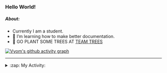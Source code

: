 ### Hello World!

##### About:
- Currently I am a student.
- 🌱 I’m learning how to make better documentation.
- 🌱 GO PLANT SOME TREES AT [TEAM TREES](https://teamtrees.org/)

[![Vyom's github activity graph](https://activity-graph.herokuapp.com/graph?username=Vyvy-vi)](https://github.com/ashutosh00710/github-readme-activity-graph)

---
<details>
  <summary>:zap: My Activity:</summary>
  
<!--START_SECTION:waka-->
![Code Time](http://img.shields.io/badge/Code%20Time-834%20hrs%2025%20mins-blue)

**I'm a Night 🦉** 

```text
🌞 Morning    77 commits     ██░░░░░░░░░░░░░░░░░░░░░░░   8.01% 
🌆 Daytime    279 commits    ███████░░░░░░░░░░░░░░░░░░   29.03% 
🌃 Evening    309 commits    ████████░░░░░░░░░░░░░░░░░   32.15% 
🌙 Night      296 commits    ███████░░░░░░░░░░░░░░░░░░   30.8%

```
📅 **I'm Most Productive on Sunday** 

```text
Monday       108 commits    ██░░░░░░░░░░░░░░░░░░░░░░░   11.24% 
Tuesday      137 commits    ███░░░░░░░░░░░░░░░░░░░░░░   14.26% 
Wednesday    167 commits    ████░░░░░░░░░░░░░░░░░░░░░   17.38% 
Thursday     131 commits    ███░░░░░░░░░░░░░░░░░░░░░░   13.63% 
Friday       120 commits    ███░░░░░░░░░░░░░░░░░░░░░░   12.49% 
Saturday     100 commits    ██░░░░░░░░░░░░░░░░░░░░░░░   10.41% 
Sunday       198 commits    █████░░░░░░░░░░░░░░░░░░░░   20.6%

```


📊 **This Week I Spent My Time On** 

```text
🔥 Editors: 
No Activity Tracked This Week

🐱‍💻 Projects: 
No Activity Tracked This Week

```


 Last Updated on 19/07/2022 12:05:14 UTC
<!--END_SECTION:waka-->
</details>
